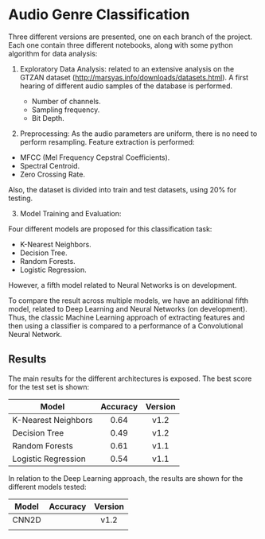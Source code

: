 # Audio Genre Classification

Three different versions are presented, one on each branch of the project. Each one contain three different notebooks, along with some python algorithm for data analysis:

1. Exploratory Data Analysis: related to an extensive analysis on the GTZAN dataset (http://marsyas.info/downloads/datasets.html). A first hearing of different audio samples of the database is performed.
    - Number of channels.
    - Sampling frequency.
    - Bit Depth.

2. Preprocessing: As the audio parameters are uniform, there is no need to perform resampling. Feature extraction is performed:

  - MFCC (Mel Frequency Cepstral Coefficients).
  - Spectral Centroid.
  - Zero Crossing Rate.

Also, the dataset is divided into train and test datasets, using 20% for testing.

3. Model Training and Evaluation:

Four different models are proposed for this classification task:

- K-Nearest Neighbors.
- Decision Tree.
- Random Forests.
- Logistic Regression.

However, a fifth model related to Neural Networks is on development.

To compare the result across multiple models, we have an additional fifth model, related to Deep Learning and Neural Networks (on development). Thus, the classic Machine Learning approach of extracting features and then using a classifier is compared to a performance of a Convolutional Neural Network.

## Results

The main results for the different architectures is exposed. The best score for the test set is shown:

| Model  | Accuracy | Version |
| ------------------- |      :---:       |      :---:       |
| K-Nearest Neighbors  | 0.64  | v1.2 |
| Decision Tree  | 0.49 | v1.2 |
| Random Forests | 0.61 | v1.1 |
| Logistic Regression | 0.54 | v1.1 |

In relation to the Deep Learning approach, the results are shown for the different models tested:

| Model  | Accuracy | Version |
| ------------- |      :---:       |      :---:       |
| CNN2D  |  | v1.2 |
|   |   |  |

